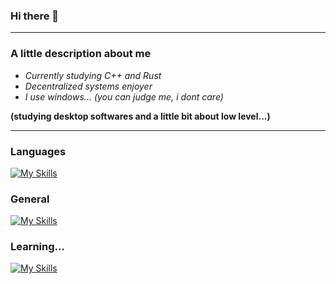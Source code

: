 ### Hi there 👋

-----------

### A little description about me

- _Currently studying C++ and Rust_
- _Decentralized systems enjoyer_
- _I use windows... (you can judge me, i dont care)_
 
**(studying desktop softwares and a little bit about low level...)**

-----------

### Languages
[![My Skills](https://skills.thijs.gg/icons?i=js,ts,c,cpp)](https://skills.thijs.gg)

### General
[![My Skills](https://skills.thijs.gg/icons?i=next,react,nodejs)](https://skills.thijs.gg)

### Learning...
[![My Skills](https://skills.thijs.gg/icons?i=py,cs,rust)](https://skills.thijs.gg)


